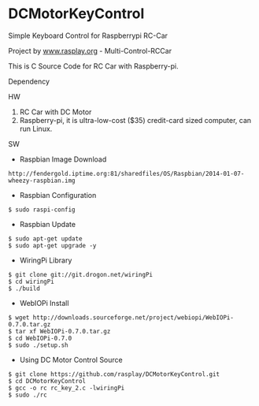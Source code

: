 DCMotorKeyControl
=========

Simple Keyboard Control for Raspberrypi RC-Car

Project by www.rasplay.org - Multi-Control-RCCar

This is C Source Code for RC Car with Raspberry-pi.

Dependency

HW

 1. RC Car with DC Motor
 2. Raspberry-pi, it is ultra-low-cost ($35) credit-card sized computer, can run Linux.

SW


  * Raspbian Image Download
```
http://fendergold.iptime.org:81/sharedfiles/OS/Raspbian/2014-01-07-wheezy-raspbian.img
```

  * Raspbian Configuration
```
$ sudo raspi-config
```

  * Raspbian Update
```
$ sudo apt-get update
$ sudo apt-get upgrade -y
```

  * WiringPi Library
```
$ git clone git://git.drogon.net/wiringPi
$ cd wiringPi
$ ./build
```

  * WebIOPi Install
```
$ wget http://downloads.sourceforge.net/project/webiopi/WebIOPi-0.7.0.tar.gz
$ tar xf WebIOPi-0.7.0.tar.gz
$ cd WebIOPi-0.7.0
$ sudo ./setup.sh
```

  * Using DC Motor Control Source
```
$ git clone https://github.com/rasplay/DCMotorKeyControl.git
$ cd DCMotorKeyControl
$ gcc -o rc rc_key_2.c -lwiringPi
$ sudo ./rc
```
